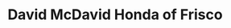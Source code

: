---
title: "David McDavid Honda of Frisco"
url: /frisco/david-mcdavid-honda-of-frisco/
shop: car
---